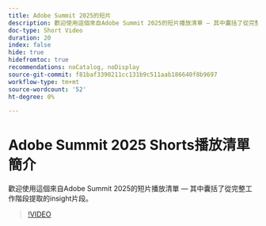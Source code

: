 ```yaml
---
title: Adobe Summit 2025的短片
description: 歡迎使用這個來自Adobe Summit 2025的短片播放清單 — 其中囊括了從完整工作階段提取的insight片段。
doc-type: Short Video
duration: 20
index: false
hide: true
hidefromtoc: true
recommendations: noCatalog, noDisplay
source-git-commit: f81baf3390211cc131b9c511aab186640f8b9697
workflow-type: tm+mt
source-wordcount: '52'
ht-degree: 0%

---
```


# Adobe Summit 2025 Shorts播放清單簡介

歡迎使用這個來自Adobe Summit 2025的短片播放清單 — 其中囊括了從完整工作階段提取的insight片段。

>[!VIDEO](https://video.tv.adobe.com/v/3458419/?enablevpops=true)
